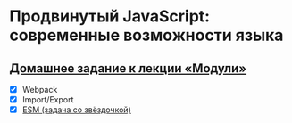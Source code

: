 # Продвинутый JavaScript: современные возможности языка
## [Домашнее задание к лекции «Модули»](https://github.com/TomSG03/ajs-homeworks/tree/master/modules)
- [x] Webpack
- [x] Import/Export
- [x] [ESM (задача со звёздочкой)](https://github.com/TomSG03/ajs-homeworks_modules_ESM)
